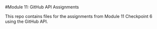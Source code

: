 #Module 11: GitHub API Assignments

This repo contains files for the assignments from Module 11 Checkpoint 6 using the GitHub API.